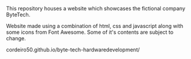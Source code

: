 This repository houses a website which showcases the fictional company ByteTech.

Website made using a combination of html, css and javascript along with some icons from Font Awesome. Some of it's contents are subject to change.

cordeiro50.github.io/byte-tech-hardwaredevelopment/